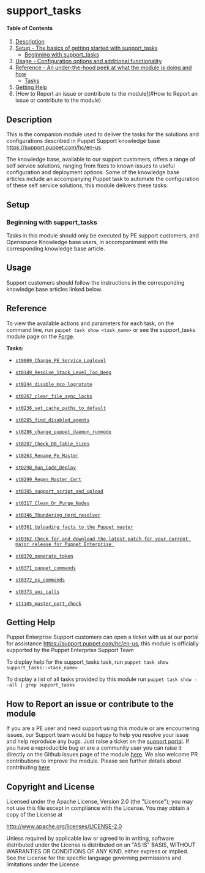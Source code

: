 # support_tasks

#### Table of Contents

1. [Description](#description)
2. [Setup - The basics of getting started with support_tasks](#setup)
    * [Beginning with support_tasks](#beginning-with-support_tasks)
3. [Usage - Configuration options and additional functionality](#usage)
4. [Reference - An under-the-hood peek at what the module is doing and how](#reference)
    * [Tasks](#tasks)
5. [Getting Help](#getting-help)
6. [How to Report an issue or contribute to the module](#How to Report an issue or contribute to the module)
## Description

This is the companion module used to deliver the tasks for the solutions and configurations described in Puppet Support knowledge base <https://support.puppet.com/hc/en-us>.

The knowledge base, available to our support customers, offers a range of self service solutions, ranging from fixes to known issues to  useful configuration and deployment options. Some of the knowledge base articles include an accompanying Puppet task to automate the configuration of these self service solutions, this module delivers these tasks.


## Setup

### Beginning with support_tasks

Tasks in this module should only be executed by PE support customers, and Opensource Knowledge base users, in accompaniment with the corresponding knowledge base article.

## Usage

Support customers should follow the instructions in the corresponding knowledge base articles linked below.


## Reference

To view the available actions and parameters for each task, on the command line, run `puppet task show <task_name>` or see the support\_tasks module page on the [Forge](https://forge.puppet.com/puppetlabs/support_tasks/tasks).

**Tasks:**

* [`st0009_Change_PE_Service_Loglevel`](https://support.puppet.com/hc/en-us/articles/115000177368)

* [`st0149_Resolve_Stack_Level_Too_Deep`](https://support.puppet.com/hc/en-us/articles/218763948)

* [`st0244_disable_mco_logrotate`](https://support.puppet.com/hc/en-us/articles/360002051354)

* [`st0267_clear_file_sync_locks`](https://support.puppet.com/hc/en-us/articles/360003883933)

* [`st0236_set_cache_paths_to_default`](https://support.puppet.com/hc/en-us/articles/360001060434)

* [`st0285_find_disabled_agents`](https://support.puppet.com/hc/en-us/articles/360006717334)

* [`st0286_change_puppet_daemon_runmode`](https://support.puppet.com/hc/en-us/articles/360006721014)

* [`st0287_Check_DB_Table_Sizes`](https://support.puppet.com/hc/en-us/articles/360006922673)

* [`st0263_Rename_Pe_Master`](https://support.puppet.com/hc/en-us/articles/360003489634)

* [`st0298_Run_Code_Deploy`](https://support.puppet.com/hc/en-us/articles/360008192734)

* [`st0299_Regen_Master_Cert`](https://support.puppet.com/hc/en-us/articles/360008505193)

* [`st0305_support_script_and_upload`](https://support.puppet.com/hc/en-us/articles/360009970114)

* [`st0317_Clean_Or_Purge_Nodes`](https://support.puppet.com/hc/en-us/articles/360012551294)

* [`st0346_Thundering_Herd_resolver`](https://support.puppet.com/hc/en-us/articles/360023988353)

* [`st0361 Uploading facts to the Puppet master`](https://support.puppet.com/hc/en-us/articles/360036136533)

* [`st0362 Check for and download the latest patch for your current major release for Puppet Enterprise `](https://support.puppet.com/hc/en-us/articles/360036141593 )

* [`st0370_generate_token`](https://support.puppet.com/hc/en-us/articles/360040226053)

* [`st0371_puppet_commands`](https://support.puppet.com/hc/en-us/articles/360039726314)

* [`st0372_os_commands`](https://support.puppet.com/hc/en-us/articles/360040232993)

* [`st0373_api_calls`](https://support.puppet.com/hc/en-us/articles/360040234893)

* [`st1105_master_port_check`](https://support.puppet.com/hc/en-us/articles/360045363493)


## Getting Help

Puppet Enterprise Support customers can open a ticket with us at our portal for assistance <https://support.puppet.com/hc/en-us>, this module is officially supported by the Puppet Enterprise Support Team

To display help for the support\_tasks task, run `puppet task show support_tasks::<task_name>`

To display a list of all tasks provided by this module run `puppet task show --all | grep support_tasks`

## How to Report an issue or contribute to the module

If you are a PE user and need support using this module or are encountering issues, our Support team would be happy to help you resolve your issue and help reproduce any bugs. Just raise a ticket on the [support portal](https://support.puppet.com/hc/en-us/requests/new).
If you have a reproducible bug or are a community user you can raise it directly on the Github issues page of the module [here](https://github.com/puppetlabs/support-tasks/issues). 
We also welcome PR contributions to improve the module. Please see further details about contributing [here](https://puppet.com/docs/puppet/7.5/contributing.html#contributing_changes_to_module_repositories)

## Copyright and License

Licensed under the Apache License, Version 2.0 (the "License"); you may not use this file except in compliance with the License. You may obtain a copy of the License at

<http://www.apache.org/licenses/LICENSE-2.0>

Unless required by applicable law or agreed to in writing, software distributed under the License is distributed on an "AS IS" BASIS, WITHOUT WARRANTIES OR CONDITIONS OF ANY KIND, either express or implied. See the License for the specific language governing permissions and limitations under the License.


